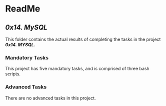 # ReadMe

## ___0x14. MySQL___
This folder contains the actual results of completing the tasks in the project ___0x14. MYSQL.___

### Mandatory Tasks
This project has five mandatory tasks, and is comprised of three bash scripts.

### Advanced Tasks
There are no advanced tasks in this project.
